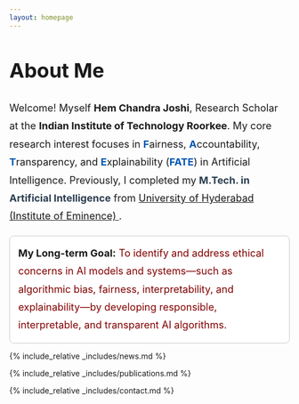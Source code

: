 ```yaml
---
layout: homepage
---
```


<h1 id="about-me" style="font-size: 36px; margin-bottom: 20px;">About Me</h1>

<p style="margin-top: 30px; font-size: 18px; line-height: 1.8;">
 Welcome! Myself <strong>Hem Chandra Joshi</strong>, Research Scholar at the <strong>Indian Institute of Technology Roorkee</strong>.  My core research interest focuses in 
  <strong style="color: #0056b3;">F</strong>airness, 
  <strong style="color: #0056b3;">A</strong>ccountability, 
  <strong style="color: #0056b3;">T</strong>ransparency, and 
  <strong style="color: #0056b3;">E</strong>xplainability 
  (<strong style="color: #0056b3;">FATE</strong>) in Artificial Intelligence.  Previously, I completed my <strong style="color: #2c3e50;">M.Tech. in Artificial Intelligence</strong> from 
  <a href="https://uohyd.ac.in/" target="_blank">
   University of Hyderabad (Institute of Eminence)
  </a>.
</p>

<div style="background-color: white; border: 1px solid #ccc; padding: 15px; border-radius: 8px;">
<p style="font-size: 18px; line-height: 1.8; margin: 0;">
  <strong>My Long-term Goal:</strong> 
  <span style="color: #800000;">
    To identify and address ethical concerns in AI models and systems—such as algorithmic bias, fairness, interpretability, and explainability—by developing responsible, interpretable, and transparent AI algorithms.
  </span>
</p>
</div>

 {% include_relative _includes/news.md %}  

 {% include_relative _includes/publications.md %}  

{% include_relative _includes/contact.md %}
